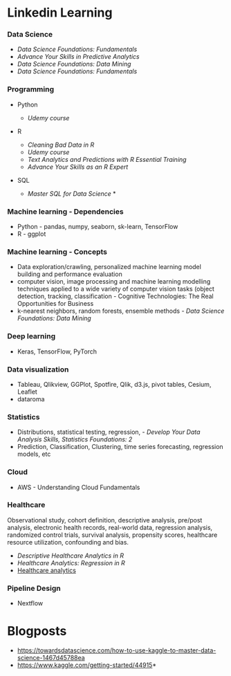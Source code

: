 # Linkedin Learning

### Data Science
* _Data Science Foundations: Fundamentals_
* _Advance Your Skills in Predictive Analytics_
* _Data Science Foundations: Data Mining_
* _Data Science Foundations: Fundamentals_

### Programming
* Python
  * _Udemy course_

* R 
  * _Cleaning Bad Data in R_ 
  * _Udemy course_
  * _Text Analytics and Predictions with R Essential Training_
  * _Advance Your Skills as an R Expert_

* SQL 
  * _Master SQL for Data Science_  * 

### Machine learning - Dependencies

* Python - pandas, numpy, seaborn, sk-learn, TensorFlow 
* R - ggplot

### Machine learning - Concepts

* Data exploration/crawling, personalized machine learning model building and performance evaluation
* computer vision, image processing and machine learning modelling techniques applied to a wide variety of computer vision tasks (object detection, tracking, classification - Cognitive Technologies: The Real Opportunities for Business
* k-nearest neighbors, random forests, ensemble methods - _Data Science Foundations: Data Mining_

### Deep learning 
* Keras, TensorFlow, PyTorch

### Data visualization
* Tableau, Qlikview, GGPlot, Spotfire, Qlik, d3.js, pivot tables, Cesium, Leaflet
* dataroma

### Statistics
* Distributions, statistical testing, regression, - _Develop Your Data Analysis Skills,_ _Statistics Foundations: 2_
* Prediction, Classification, Clustering, time series forecasting, regression models, etc  

### Cloud
* AWS - Understanding Cloud Fundamentals

### Healthcare
Observational study, cohort definition, descriptive analysis, pre/post analysis, electronic health records, real-world data, regression analysis, randomized control trials, survival analysis, propensity scores, healthcare resource utilization, confounding and bias. 
- *Descriptive Healthcare Analytics in R*
- _Healthcare Analytics: Regression in R_
- [Healthcare analytics](https://www.linkedin.com/learning/instructors/monika-wahi?u=87874986) 

### Pipeline Design
* Nextflow

# Blogposts
* https://towardsdatascience.com/how-to-use-kaggle-to-master-data-science-1467d45788ea
* https://www.kaggle.com/getting-started/44915* 
